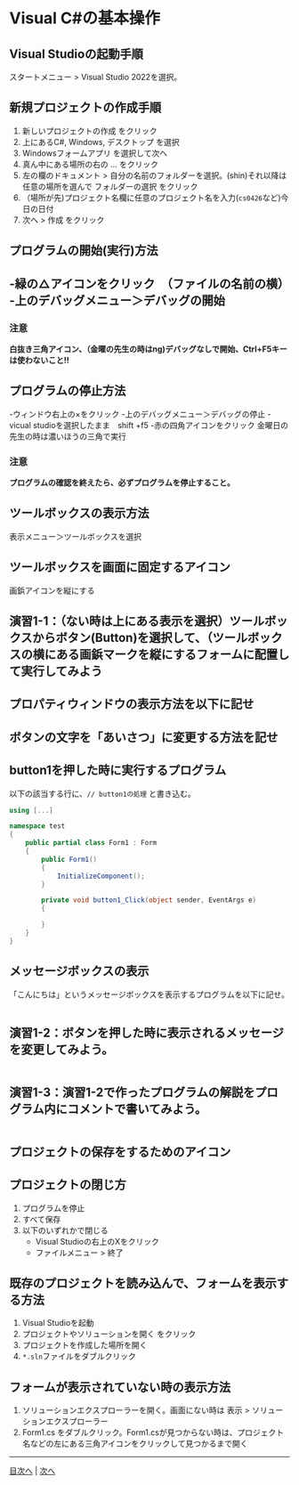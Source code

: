 # Visual C#の基本操作
## Visual Studioの起動手順

スタートメニュー > Visual Studio 2022を選択。

## 新規プロジェクトの作成手順
1. 新しいプロジェクトの作成 をクリック
2. 上にあるC#, Windows, デスクトップ を選択
3. Windowsフォームアプリ を選択して次へ
4. 真ん中にある場所の右の ... をクリック
5. 左の欄のドキュメント > 自分の名前のフォルダーを選択。(shin)それ以降は任意の場所を選んで フォルダーの選択 をクリック
6. （場所が先)プロジェクト名欄に任意のプロジェクト名を入力(`cs0426`など)今日の日付
7. 次へ > 作成 をクリック


## プログラムの開始(実行)方法
-緑の△アイコンをクリック　（ファイルの名前の横）
-上のデバッグメニュー＞デバッグの開始
-

### 注意

**白抜き三角アイコン、（金曜の先生の時はng)デバッグなしで開始、Ctrl+F5キーは使わないこと!!**

## プログラムの停止方法
-ウィンドウ右上の×をクリック
-上のデバッグメニュー＞デバッグの停止
-vicual studioを選択したまま　shift +f5
-赤の四角アイコンをクリック
金曜日の先生の時は濃いほうの三角で実行
### 注意

**プログラムの確認を終えたら、必ずプログラムを停止すること。**

## ツールボックスの表示方法

表示メニュー＞ツールボックスを選択

## ツールボックスを画面に固定するアイコン

画鋲アイコンを縦にする　

## 演習1-1：（ない時は上にある表示を選択）ツールボックスからボタン(Button)を選択して、（ツールボックスの横にある画鋲マークを縦にするフォームに配置して実行してみよう



## プロパティウィンドウの表示方法を以下に記せ



## ボタンの文字を「あいさつ」に変更する方法を記せ



## button1を押した時に実行するプログラム
以下の該当する行に、`// button1の処理` と書き込む。

```cs
using [...]

namespace test
{
    public partial class Form1 : Form
    {
        public Form1()
        {
            InitializeComponent();
        }

        private void button1_Click(object sender, EventArgs e)
        {

        }
    }
}
```

## メッセージボックスの表示
「こんにちは」というメッセージボックスを表示するプログラムを以下に記せ。

```cs

```

## 演習1-2：ボタンを押した時に表示されるメッセージを変更してみよう。

```cs

```

## 演習1-3：演習1-2で作ったプログラムの解説をプログラム内にコメントで書いてみよう。

```cs

```

## プロジェクトの保存をするためのアイコン



## プロジェクトの閉じ方

1. プログラムを停止
2. すべて保存
3. 以下のいずれかで閉じる
   - Visual Studioの右上のXをクリック
   - ファイルメニュー > 終了


## 既存のプロジェクトを読み込んで、フォームを表示する方法

1. Visual Studioを起動
2. プロジェクトやソリューションを開く をクリック
3. プロジェクトを作成した場所を開く
4. `*.sln`ファイルをダブルクリック

## フォームが表示されていない時の表示方法

1. ソリューションエクスプローラーを開く。画面にない時は 表示 > ソリューションエクスプローラー
2. Form1.cs をダブルクリック。Form1.csが見つからない時は、プロジェクト名などの左にある三角アイコンをクリックして見つかるまで開く


---

[目次へ](README.md#%E7%9B%AE%E6%AC%A1) | [次へ](README.md#%E3%83%97%E3%83%AD%E3%82%B0%E3%83%A9%E3%83%9F%E3%83%B3%E3%82%B0%E3%81%AE%E8%82%9D)

